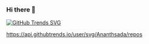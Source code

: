 ### Hi there 👋

[![GitHub Trends SVG](https://api.githubtrends.io/user/svg/Ananthsada/langs?compact=true)](https://githubtrends.io)

https://api.githubtrends.io/user/svg/Ananthsada/repos
